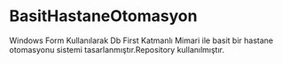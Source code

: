 # BasitHastaneOtomasyon
Windows Form Kullanılarak Db First Katmanlı Mimari ile basit bir hastane otomasyonu sistemi tasarlanmıştır.Repository kullanılmıştır.
